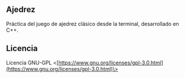 Ajedrez
-------

Práctica del juego de ajedrez clásico desde la terminal, desarrollado en C++.

Licencia
--------

Licencia GNU-GPL <[https://www.gnu.org/licenses/gpl-3.0.html](https://www.gnu.org/licenses/gpl-3.0.html)\>
